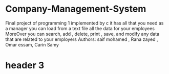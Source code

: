 # Company-Management-System
Final project of programming 1 implemented by c it has all that you need as a manager you can load from a text file all the data for your employees MoreOver you can search, add , delete, print , save, and modify any data that are related to your employers 
Authors: saif mohamed , Rana zayed , Omar essam, Carin Samy
# header 3 
